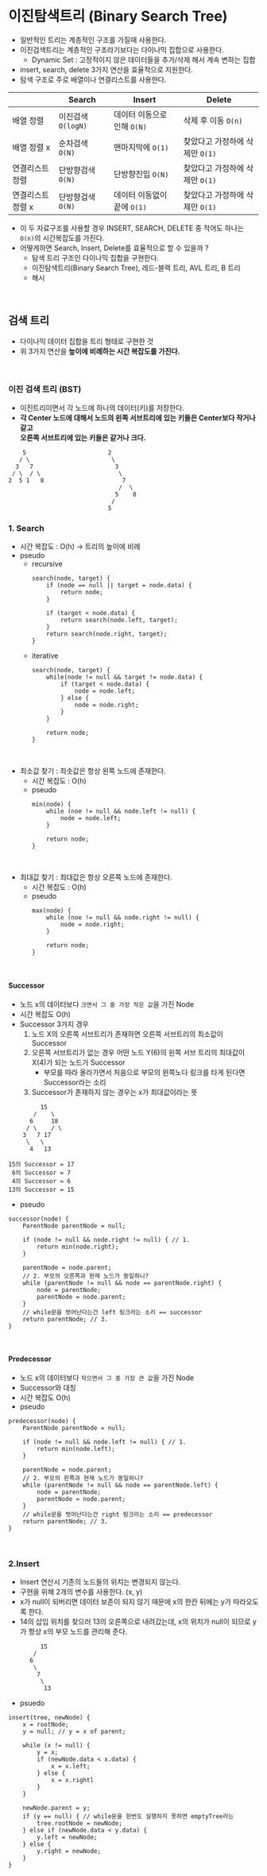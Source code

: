 # 이진탐색트리 (Binary Search Tree)
- 일반적인 트리는 계층적인 구조를 가질때 사용한다.
- 이진검색트리는 계층적인 구조라기보다는 다이나믹 집합으로 사용한다.
    - Dynamic Set : 고정적이지 않은 데이터들을 추가/삭제 해서 계속 변하는 집합
- insert, search, delete 3가지 연산을 효율적으로 지원한다.
- 탐색 구조로 주로 배열이나 연결리스트를 사용한다.

| |Search|Insert|Delete|
|---------------|----------------|-----------------------|-------------------------|
|배열 정렬        |이진검색 `O(logN)`|데이터 이동으로 인해 `O(N)`|삭제 후 이동 `O(n)`         |
|배열 정렬 x      |순차검색 `O(N)`   |맨마지막에 `O(1)`        |찾았다고 가정하에 삭제만 `O(1)`|
|연결리스트 정렬   |단방향검색 `O(N)`  |단방향진입 `O(N)`        |찾았다고 가정하에 삭제만 `O(1)`|
|연결리스트 정렬 x |단방향검색 `O(N)`  |데이터 이동없이 끝에 `O(1)`|찾았다고 가정하에 삭제만 `O(1)`|
    
- 이 두 자료구조를 사용할 경우 INSERT, SEARCH, DELETE 중 적어도 하나는 `O(n)`의 시간복잡도를 가진다.
- 어떻게하면 Search, Insert, Delete를 효율적으로 할 수 있을까 ?
    - 탐색 트리 구조인 다이나믹 집합을 구현한다.
    - 이진탐색트리(Binary Search Tree), 레드-블랙 트리, AVL 트리, B 트리 
    - 해시 

<br>

## 검색 트리
- 다이나믹 데이터 집합을 트리 형태로 구현한 것
- 위 3가지 연산을 **높이에 비례하는 시간 복잡도를 가진다.**

<br>

### 이진 검색 트리 (BST)
- 이진트리이면서 각 노드에 하나의 데이터(키)를 저장한다.
- **각 Center 노드에 대해서 노드의 왼쪽 서브트리에 있는 키들은 Center보다 작거나 같고 <br>
오른쪽 서브트리에 있는 키들은 같거나 크다.**
```
    5                       2
   / \                       \
  3   7                       3
 / \  / \                      \
2  5 1   8                      7
                               /  \
                              5    8
                             /
                            5
```

### 1. Search
- 시간 복잡도 : O(h) -> 트리의 높이에 비례
- pseudo
    - recursive
        ```
        search(node, target) {
            if (node == null || target = node.data) {
                return node;
            }
             
            if (target < node.data) {
                return search(node.left, target);
            }
            return search(node.right, target);
        }
        ```
    - iterative
        ```
        search(node, target) {
            while(node != null && target != node.data) {
                if (target < node.data) {
                    node = node.left;
                } else {
                    node = node.right;
                }
            }
             
            return node;
        }
        ```
<br> 

- 최소값 찾기 : 최솟값은 항상 왼쪽 노드에 존재한다.
    - 시간 복잡도 : O(h)
    - pseudo
        ```
        min(node) {
            while (noe != null && node.left != null) {
                node = node.left;
            }
             
            return node;
        }
        ```

<br> 

- 최대값 찾기 : 최대값은 항상 오른쪽 노드에 존재한다.
    - 시간 복잡도 : O(h)
    - pseudo
        ```
        max(node) {
            while (noe != null && node.right != null) {
                node = node.right;
            }
             
            return node;
        }
        ```

<br>

#### Successor
- 노드 x의 데이터보다 `크면서 그 중 가장 작은 값`을 가진 Node
- 시간 복잡도 O(h)
- Successor 3가지 경우
    1. 노드 X의 오른쪽 서브트리가 존재하면 오른쪽 서브트리의 최소값이 Successor
    2. 오른쪽 서브트리가 없는 경우 어떤 노드 Y(6)의 왼쪽 서브 트리의 최대값이 X(4)가 되는 노드가 Successor
        - 부모를 따라 올라가면서 처음으로 부모의 왼쪽노다 링크를 타게 된다면 Successor라는 소리
    3. Successor가 존재하지 않는 경우는 x가 최대값이라는 뜻
```
         15                       
       /    \                       
      6     18                       
     / \    / \                      
    3   7 17                      
     \   \
      4   13

15의 Successor = 17                       
 6의 Successor = 7                       
 4의 Successor = 6                       
13의 Successor = 15                       
```

- pseudo
```
successor(node) {
    ParentNode parentNode = null;

    if (node != null && node.right != null) { // 1.
        return min(node.right);
    }

    parentNode = node.parent;
    // 2. 부모의 오른쪽과 현재 노드가 동일하니?
    while (parentNode != null && node == parentNode.right) { 
        node = parentNode;
        parentNode = node.parent;
    }
    // while문을 벗어난다는건 left 링크라는 소리 == successor
    return parentNode; // 3.
}
```

<br>

#### Predecessor
- 노드 x의 데이터보다 `작으면서 그 중 가장 큰 값`을 가진 Node
- Successor와 대칭
- 시간 복잡도 O(h)
- pseudo
```
predecessor(node) {
    ParentNode parentNode = null;

    if (node != null && node.left != null) { // 1.
        return min(node.left);
    }

    parentNode = node.parent;
    // 2. 부모의 왼쪽과 현재 노드가 동일하니?
    while (parentNode != null && node == parentNode.left) { 
        node = parentNode;
        parentNode = node.parent;
    }
    // while문을 벗어난다는건 right 링크라는 소리 == predecessor
    return parentNode; // 3.
}
```

<br>

### 2.Insert
- Insert 연산시 기존의 노드들의 위치는 변경되지 않는다.
- 구현을 위해 2개의 변수를 사용한다. (x, y)
- x가 null이 되버리면 데이터 보존이 되지 않기 때문에 x의 한칸 뒤에는 y가 따라오도록 한다.
- 14의 삽입 위치를 찾으러 13의 오른쪽으로 내려갔는데, x의 위치가 null이 되므로 y가 항상 x의 부모 노드를 관리해 준다.
```
         15                       
       /                         
      6                            
       \                          
        7                       
         \
          13                    
```
- psuedo
```
insert(tree, newNode) {
    x = rootNode;
    y = null; // y = x of parent;

    while (x != null) {
        y = x;
        if (newNode.data < x.data) {
            x = x.left;
        } else {
            x = x.rightl
        }
    }

    newNode.parent = y;
    if (y == null) { // while문을 한번도 실행하지 못하면 emptyTree라는 
        tree.rootNode = newNode;
    } else if (newNode.data < y.data) {
        y.left = newNode;
    } else {
        y.right = newNode;
    }
}
```
